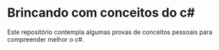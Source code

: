 # Brincando com conceitos do c#

Este repositório contempla algumas provas de conceitos pessoais para compreender melhor o c#.
